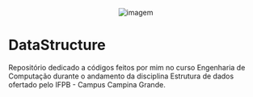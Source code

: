 <p align="center">
<img  src="https://i.imgur.com/rklcTaO.gif" alt="imagem" > <br>

# DataStructure

Repositório dedicado a códigos feitos por mim no curso Engenharia de Computação durante o andamento da disciplina Estrutura de dados ofertado pelo IFPB - Campus Campina Grande.
</p>

